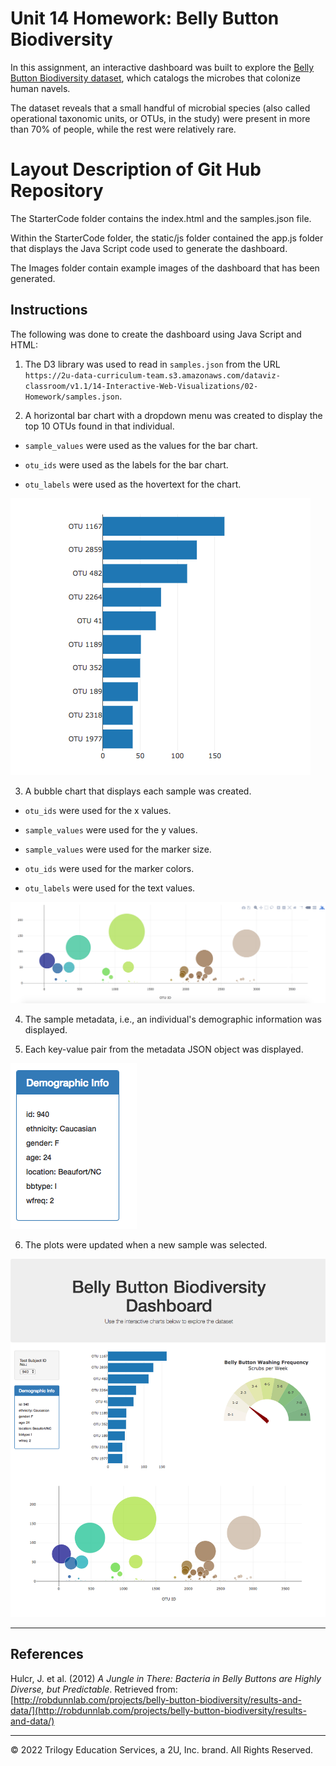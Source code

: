 # Unit 14 Homework: Belly Button Biodiversity

In this assignment, an interactive dashboard was built to explore the [Belly Button Biodiversity dataset](http://robdunnlab.com/projects/belly-button-biodiversity/), which catalogs the microbes that colonize human navels.

The dataset reveals that a small handful of microbial species (also called operational taxonomic units, or OTUs, in the study) were present in more than 70% of people, while the rest were relatively rare.

# Layout Description of Git Hub Repository

The StarterCode folder contains the index.html and the samples.json file.

Within the StarterCode folder, the static/js folder contained the app.js folder that displays the Java Script code used to generate the dashboard.

The Images folder contain example images of the dashboard that has been generated.

## Instructions

The following was done to create the dashboard using Java Script and HTML:

1. The D3 library was used to read in `samples.json` from the URL `https://2u-data-curriculum-team.s3.amazonaws.com/dataviz-classroom/v1.1/14-Interactive-Web-Visualizations/02-Homework/samples.json`.

2. A horizontal bar chart with a dropdown menu was created to display the top 10 OTUs found in that individual.

  * `sample_values` were used as the values for the bar chart.

  * `otu_ids` were used as the labels for the bar chart.

  * `otu_labels` were used as the hovertext for the chart.

  ![bar Chart](Images/hw01.png)

3. A bubble chart that displays each sample was created.

  * `otu_ids` were used for the x values.

  * `sample_values` were used for the y values.

  * `sample_values` were used for the marker size.

  * `otu_ids` were used for the marker colors.

  * `otu_labels` were used for the text values.

![Bubble Chart](Images/bubble_chart.png)

4. The sample metadata, i.e., an individual's demographic information was displayed.

5. Each key-value pair from the metadata JSON object was displayed.

![hw](Images/hw03.png)

6. The plots were updated when a new sample was selected.

![hw](Images/hw02.png)

- - -

## References

Hulcr, J. et al. (2012) _A Jungle in There: Bacteria in Belly Buttons are Highly Diverse, but Predictable_. Retrieved from: [http://robdunnlab.com/projects/belly-button-biodiversity/results-and-data/](http://robdunnlab.com/projects/belly-button-biodiversity/results-and-data/)

- - -

© 2022 Trilogy Education Services, a 2U, Inc. brand. All Rights Reserved.
